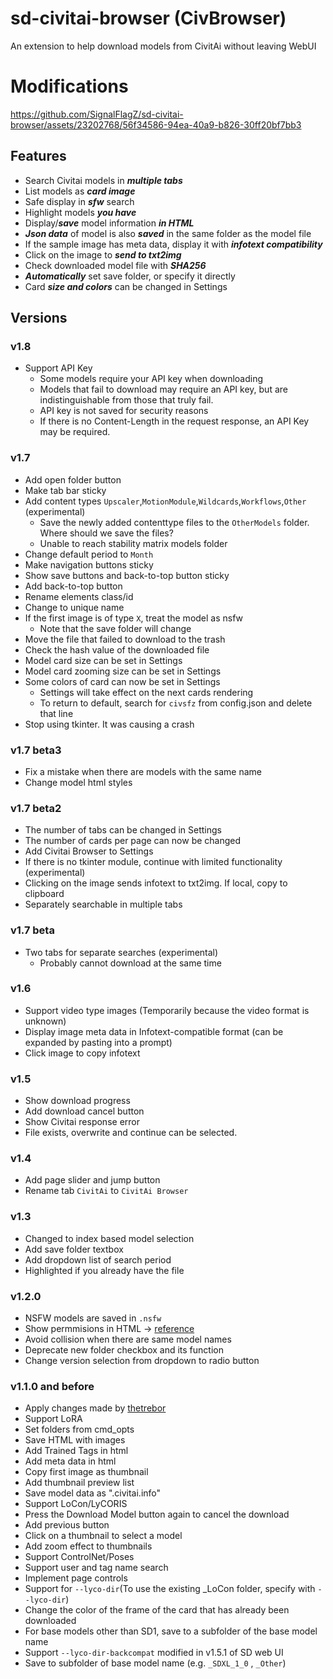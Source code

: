 # sd-civitai-browser (CivBrowser)
An extension to help download models from CivitAi without leaving WebUI

# Modifications

https://github.com/SignalFlagZ/sd-civitai-browser/assets/23202768/56f34586-94ea-40a9-b826-30ff20bf7bb3

## Features
- Search Civitai models in ***multiple tabs***
- List models as ***card image***
- Safe display in ***sfw*** search
- Highlight models ***you have***
- Display/***save*** model information ***in HTML***
- ***Json data*** of model is also ***saved*** in the same folder as the model file
- If the sample image has meta data, display it with ***infotext compatibility***
- Click on the image to ***send to txt2img***
- Check downloaded model file with ***SHA256***
- ***Automatically*** set save folder, or specify it directly
- Card ***size and colors*** can be changed in Settings

## Versions
### v1.8
- Support API Key
  - Some models require your API key when downloading
  - Models that fail to download may require an API key, but are indistinguishable from those that truly fail.
  - API key is not saved for security reasons
  - If there is no Content-Length in the request response, an API Key may be required.
### v1.7
- Add open folder button
- Make tab bar sticky
- Add content types `Upscaler`,`MotionModule`,`Wildcards`,`Workflows`,`Other` (experimental)
  - Save the newly added contenttype files to the `OtherModels` folder. Where should we save the files?
  - Unable to reach stability matrix models folder
- Change default period to `Month`
- Make navigation buttons sticky
- Show save buttons and back-to-top button sticky
- Add back-to-top button
- Rename elements class/id
- Change to unique name 
- If the first image is of type `X`, treat the model as nsfw
  - Note that the save folder will change
- Move the file that failed to download to the trash
- Check the hash value of the downloaded file
- Model card size can be set in Settings
- Model card zooming size can be set in Settings
- Some colors of card can now be set in Settings
  - Settings will take effect on the next cards rendering
  - To return to default, search for `civsfz` from config.json and delete that line
- Stop using tkinter. It was causing a crash
### v1.7 beta3
- Fix a mistake when there are models with the same name
- Change model html styles
### v1.7 beta2
- The number of tabs can be changed in Settings
- The number of cards per page can now be changed
- Add Civitai Browser to Settings
- If there is no tkinter module, continue with limited functionality (experimental)
- Clicking on the image sends infotext to txt2img. If local, copy to clipboard
- Separately searchable in multiple tabs
### v1.7 beta
- Two tabs for separate searches (experimental)
  - Probably cannot download at the same time
### v1.6
- Support video type images (Temporarily because the video format is unknown)
- Display image meta data in Infotext-compatible format (can be expanded by pasting into a prompt)
- Click image to copy infotext
### v1.5
- Show download progress
- Add download cancel button
- Show Civitai response error
- File exists, overwrite and continue can be selected.
### v1.4
- Add page slider and jump button
- Rename tab `CivitAi` to `CivitAi Browser`
### v1.3
- Changed to index based model selection
- Add save folder textbox
- Add dropdown list of search period
- Highlighted if you already have the file
### v1.2.0
- NSFW models are saved in `.nsfw`
- Show permmisions in HTML -> [reference](https://github.com/civitai/civitai/blob/main/src/components/PermissionIndicator/PermissionIndicator.tsx#L15)
- Avoid collision when there are same model names
- Deprecate new folder checkbox and its function
- Change version selection from dropdown to radio button
### v1.1.0 and before
- Apply changes made by [thetrebor](https://github.com/thetrebor/sd-civitai-browser)
- Support LoRA
- Set folders from cmd_opts
- Save HTML with images
- Add Trained Tags in html
- Add meta data in html
- Copy first image as thumbnail
- Add thumbnail preview list
- Save model data as ".civitai.info"
- Support LoCon/LyCORIS
- Press the Download Model button again to cancel the download
- Add previous button
- Click on a thumbnail to select a model
- Add zoom effect to thumbnails
- Support ControlNet/Poses
- Support user and tag name search
- Implement page controls
- Support for `--lyco-dir`(To use the existing _LoCon folder, specify with `--lyco-dir`)
- Change the color of the frame of the card that has already been downloaded
- For base models other than SD1, save to a subfolder of the base model name
- Support `--lyco-dir-backcompat` modified in v1.5.1 of SD web UI
- Save to subfolder of base model name (e.g. `_SDXL_1_0` , `_Other`)
